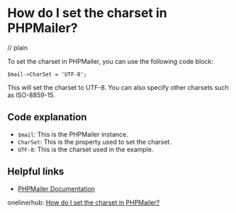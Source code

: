 # How do I set the charset in PHPMailer?
// plain

To set the charset in PHPMailer, you can use the following code block:
```
$mail->CharSet = 'UTF-8';
```
This will set the charset to UTF-8. You can also specify other charsets such as ISO-8859-15.

## Code explanation

- `$mail`: This is the PHPMailer instance.
- `CharSet`: This is the property used to set the charset.
- `UTF-8`: This is the charset used in the example.

## Helpful links
- [PHPMailer Documentation](https://github.com/PHPMailer/PHPMailer)

onelinerhub: [How do I set the charset in PHPMailer?](https://onelinerhub.com/phpmailer/how-do-i-set-the-charset-in-phpmailer)